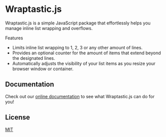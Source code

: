 # Wraptastic.js

Wraptastic.js is a simple JavaScript package that effortlessly helps you manage inline list wrapping and overflows.

Features

- Limits inline list wrapping to 1, 2, 3 or any other amount of lines.
- Provides an optional counter for the amount of items that extend beyond the designated lines.
- Automatically adjusts the visibility of your list items as you resize your browser window or container.

## Documentation

Check out our [online documentation](https://j-jalving.github.io/wraptastic/) to see what Wraptastic.js can do for you!

## License

[MIT](https://github.com/j-jalving/wraptastic/blob/main/LICENSE)
